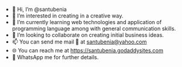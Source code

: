 - 👋 Hi, I’m @santubenia
- 👀 I’m interested in creating in a creative way.
- 🌱 I’m currently learning web technologies and application of programming language among with general communication skills.
- 💞️ I’m looking to collaborate on creating initial business ideas.
- 📫 You can send me mail 💌 at santubenia@yahoo.com
- 🌐 You can reach me at https://santubenia.godaddysites.com
- 📩 WhatsApp me for further details.
